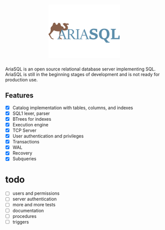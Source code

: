 <div>
    <h1 align="center"><img width="228" src="artwork/ariasql-logov1.png"></h1>
</div>

AriaSQL is an open source relational database server implementing SQL.
AriaSQL is still in the beginning stages of development and is not ready for production use.


## Features
- [x] Catalog implementation with tables, columns, and indexes
- [x] SQL1 lexer, parser
- [x] BTrees for indexes
- [x] Execution engine
- [x] TCP Server
- [x] User authentication and privileges
- [x] Transactions
- [x] WAL
- [x] Recovery
- [x] Subqueries

# todo
- [ ] users and permissions
- [ ] server authentication
- [ ] more and more tests
- [ ] documentation
- [ ] procedures
- [ ] triggers